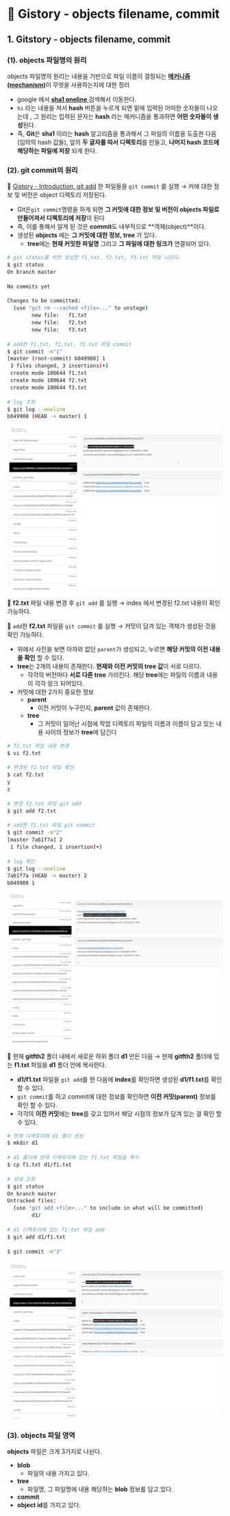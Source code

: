 # 📄 Gistory - objects filename, commit

## 1. Gitstory - objects filename, commit 

### \(1\).  objects 파일명의 원리

objects 파일명의 원리는 내용을 기반으로 파일 이름이 결정되는 [**메커니즘 \(mechanism\)**](https://ko.wikipedia.org/wiki/%EB%A9%94%EC%BB%A4%EB%8B%88%EC%A6%98)이 무엇을 사용하는지에 대한 정리

* google 에서 [**sha1 oneline** ](http://www.sha1-online.com/)검색해서 이동한다.
* `hi` 라는 내용을 쳐서 **hash** 버튼을 누르게 되면 밑에 입력된 어떠한 숫자들이 나오는데 , 그 원리는 입력된 문자는 **hash** 라는 메커니즘을 통과하면 **어떤 숫자들이 생성**된다.
* 즉, **Git**은 **sha1** 이라는 **hash** 알고리즘을 통과해서 그 파일의 이름을 도출한 다음 \(임의의 hash 값들\), 앞의 **두 글자를 따서 디렉토리**를 만들고, **나머지 hash 코드에 해당하는 파일에 저장** 되게 한다.

### \(2\).  git commit의 원리

🔎 [Gistory - Introduction, git add](https://app.gitbook.com/@peridot2029/s/til/~/drafts/-MHVQf9-8KYC2UpVXy4t/git/git-branch) 한 파일들을 `git commit` 를 실행 → 커에 대한 정보 및 버전은 object 디렉토리 저장된다.

* Git은`git commit`명령을 하게 되면 **그 커밋에 대한 정보 및 버전이 objects 파일로 만들어져서 디렉토리에 저장**이 된다
* 즉, 이를 통해서 알게 된 것은 **commit**도 내부적으로 **객체\(object\)**이다.
* 생성된 **objects** 에는 **그 커밋에 대한 정보, tree** 가 있다.
  * **tree**에는 **현재 커밋한 파일명** 그리고 **그 파일에 대한 링크가** 연결되어 있다.

```bash
# git status를 하면 생성한 f1.txt, f2.txt, f3.txt 파일 나온다.
$ git status
On branch master

No commits yet

Changes to be committed:
  (use "git rm --cached <file>..." to unstage)
        new file:   f1.txt
        new file:   f2.txt
        new file:   f3.txt
        
# add한 f1.txt, f2,txt, f3.txt 파일 commit 
$ git commit -m"1"
[master (root-commit) b049908] 1
 3 files changed, 3 insertions(+)
 create mode 100644 f1.txt
 create mode 100644 f2.txt
 create mode 100644 f3.txt

# log 조회
$ git log --oneline
b049908 (HEAD -> master) 1
```

![git add &#x2192; git commit&#xC744; &#xD558;&#xBA74; &#xADF8; &#xCEE4;&#xBC0B;&#xC5D0; &#xB300;&#xD55C; &#xC815;&#xBCF4;&#xAC00; object &#xD30C;&#xC77C;&#xB85C; &#xC0DD;&#xC131;  ](../.gitbook/assets/2020-09-18-212741.png)

🔎 **f2.txt** 파일 내용 변경 후 `git add` 를 실행 →  index 에서  변경된 f2.txt 내용이 확인 가능하다.

🔎 `add`한 **f2.txt**  파일을 `git commit` 를 실행 →  커밋이 담겨 있는 객체가 생성된 것을 확인 가능하다.

* 위에서 사진을 보면 아까와 없던 `parent`가 생성되고, 누르면 **해당 커밋의 이전 내용을 확인** 할 수 있다.
* **tree**는 2개의 내용이 존재한다. **현재와 이전 커밋의 tree 값**이 서로 다르다.
  * 각각의 버전마다 **서로 다른 tree** 가리킨다. 해당 **tree**에는 파일의 이름과 내용이 각각 링크 되어있다.
* 커밋에 대한 2가지 중요한 정보
  * **parent**
    *  이전 커밋이 누구인지, **parent** 값이 존재한다.
  * **tree** 
    * 그 커밋이 일어난 시점에 작업 디렉토리 파일의 이름과 이름이 담고 있는 내용 사이의 정보가 **tree**에 담긴다

```bash
# f2.txt 파일 내용 변경
$ vi f2.txt

# 변경된 f2.txt 파일 확인
$ cat f2.txt
y
z

# 변경 f2.txt 파일 git add
$ git add f2.txt

# add한 f2.txt 파일 git commit
$ git commit -m"2"
[master 7a61f7a] 2
 1 file changed, 1 insertion(+)

# log 확인
$ git log --oneline
7a61f7a (HEAD -> master) 2
b049908 1
```

![f2.txt &#xD30C;&#xC77C; &#xB0B4;&#xC6A9; &#xC218;&#xC815; &#xD6C4;&#xC5D0; add &#x2192; git commit &#xBA85;&#xB839;&#xC744; &#xC2E4;&#xD589; ](../.gitbook/assets/2020-09-18-213502.png)

🔎 현재 **gitfth2** 폴더 내에서 새로운 하위 폴더 **d1** 만든 다음 → 현재 **gitfth2** 폴더에 있는 **f1.txt** 파일을 **d1** 폴더 안에 복사한다.

* **d1/f1.txt** 파일을 `git add`를 한 다음에 **index**를 확인하면 생성된 **d1/f1.txt**를 확인 할 수 있다.
* `git commit`를 하고 commit에 대한 정보를 확인하면 **이전 커밋\(parent\)** 정보를 확인 할 수 있다.
* 각각의 **이전 커밋**에는 **tree**를 갖고 있어서 해당 시점의 정보가 담겨 있는 걸 확인 할 수 있다.

```bash
# 현재 디렉토리에 d1 폴더 생성
$ mkdir d1

# d1 폴더에 현재 디렉토리에 있는 f1.txt 파일을 복사
$ cp f1.txt d1/f1.txt

# 상태 조회
$ git status
On branch master
Untracked files:
  (use "git add <file>..." to include in what will be committed)
        d1/

# d1 디렉토리에 있는 f1.txt 파일 add
$ git add d1/f1.txt

$ git commit -m"3"
```

![git commit &#x2192; &#xAC01;&#xAC01;&#xC758; commit&#xC740; tree&#xB97C; &#xAC00;&#xC9C0;&#xACE0; &#xC788;&#xB2E4;.](../.gitbook/assets/2020-09-18-225024.png)

### \(3\). objects 파일 영역

 **objects** 파일은 크게 3가지로 나뉜다.

* **blob** 
  * 파일의 내용 가지고 있다.
* **tree** 
  *  파일명, 그 파일명에 내용 해당하는 **blob** 정보를 담고 있다.
*  **commit** 
  *  **object id**를 가지고 있다.



